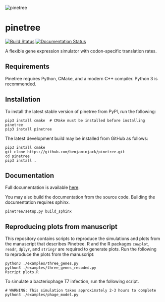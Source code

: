 ![pinetree](https://github.com/clauswilke/pinetree/blob/master/docs/pinetree-logo.png?raw=true)

# pinetree 
[![Build Status](https://travis-ci.org/clauswilke/pinetree.svg?branch=master)](https://travis-ci.org/benjaminjack/pinetree)
[![Documentation Status](https://readthedocs.org/projects/pinetree/badge/?version=latest)](http://pinetree.readthedocs.io/en/latest/?badge=latest)

A flexible gene expression simulator with codon-specific translation rates.

## Requirements

Pinetree requires Python, CMake, and a modern C++ compiler. Python 3 is recommended.

## Installation

To install the latest stable version of pinetree from PyPI, run the following:

```
pip3 install cmake  # CMake must be installed before installing pinetree
pip3 install pinetree 
```

The latest development build may be installed from GitHub as follows:

```
pip3 install cmake   
git clone https://github.com/benjaminjack/pinetree.git
cd pinetree
pip3 install .
```

## Documentation

Full documentation is available [here](http://pinetree.readthedocs.io/).

You may also build the documentation from the source code. Building the documentation requires sphinx.

```
pinetree/setup.py build_sphinx
```

## Reproducing plots from manuscript

This repository contains scripts to reproduce the simulations and plots from the manuscript that describes Pinetree. R and the R packages `cowplot`, `readr`, `dplyr`, and `stringr` are required to generate plots. Run the following to reproduce the plots from the manuscript:

```
python3 ./examples/three_genes.py
python3 ./examples/three_genes_recoded.py
Rscript plots.R
```

To simulate a bacteriophage T7 infection, run the following script.

```
# WARNING: This simulation takes approximately 2-3 hours to complete
python3 ./examples/phage_model.py
```



